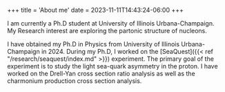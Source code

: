 +++
title = 'About me'
date = 2023-11-11T14:43:24-06:00
+++

I am currently a Ph.D student at University of Illinois Urbana-Champaign.
My Research interest are exploring the partonic structure of nucleons.

I have obtained my Ph.D in Physics from University of Illinois Urbana-Champaign in 2024.
During my Ph.D, I worked on the [SeaQuest]({{< ref "/research/seaquest/index.md" >}}) experiment.
The primary goal of the experiment is to study the light sea-quark asymmetry in the proton. 
I have worked on the Drell-Yan cross section ratio analysis as well as the charmonium production cross section analysis.
